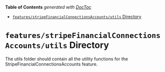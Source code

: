 <!-- START doctoc generated TOC please keep comment here to allow auto update -->
<!-- DON'T EDIT THIS SECTION, INSTEAD RE-RUN doctoc TO UPDATE -->

**Table of Contents** _generated with [DocToc](https://github.com/thlorenz/doctoc)_

- [`features/stripeFinancialConnectionsAccounts/utils` Directory](#featuresstripefinancialconnectionsaccountsutils-directory)

<!-- END doctoc generated TOC please keep comment here to allow auto update -->

# `features/stripeFinancialConnectionsAccounts/utils` Directory

The utils folder should contain all the utility functions for the StripeFinancialConnectionsAccounts feature.
